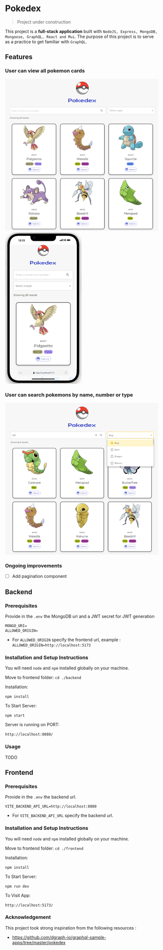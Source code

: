 # Pokedex
> Project under construction

This project is a **full-stack application** built with `NodeJS, Express, MongoDB, Mongoose, GraphQL, React and Mui`.
The purpose of this project is to serve as a practice to get familiar with `GraphQL`.

## Features
### User can view all pokemon cards
<img src="./docs/pokedex.png" alt="pokedex" height="500"><img src="./docs/mobile-pokedex.png" alt="mobile pokedex" height="500">

### User can search pokemons by name, number or type
<img src="./docs/pokedex-filter.png" alt="pokedex" height="500">

### Ongoing improvements
- [ ] Add pagination component

## Backend

### Prerequisites
Provide in the `.env` the MongoDB uri and a JWT secret for JWT generation

```
MONGO_URI=
ALLOWED_ORIGIN=
```

- For `ALLOWED_ORIGIN` specify the frontend url, example : `ALLOWED_ORIGIN=http://localhost:5173`


### Installation and Setup Instructions

You will need `node` and `npm` installed globally on your machine.

Move to frontend folder:
`cd ./backend`

Installation:

`npm install`


To Start Server:

`npm start`

Server is running on PORT:

`http://localhost:8080/`

### Usage
TODO


## Frontend

### Prerequisites
Provide in the `.env` the backend url.

```
VITE_BACKEND_API_URL=http://localhost:8080
```

- For `VITE_BACKEND_API_URL` specify the backend url.

### Installation and Setup Instructions

You will need `node` and `npm` installed globally on your machine.

Move to frontend folder:
`cd ./frontend`

Installation:

`npm install`


To Start Server:

`npm run dev`

To Visit App:

`http://localhost:5173/`

### Acknowledgement
This project took strong inspiration from the following resources :
- https://github.com/dgraph-io/graphql-sample-apps/tree/master/pokedex